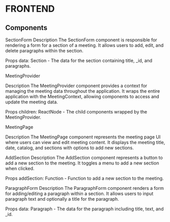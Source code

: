 # FRONTEND

Components
------------------------
SectionForm
Description
The SectionForm component is responsible for rendering a form for a section of a meeting. It allows users to add, edit, and delete paragraphs within the section.

Props
data: Section - The data for the section containing title, _id, and paragraphs.


MeetingProvider

Description
The MeetingProvider component provides a context for managing the meeting data throughout the application. It wraps the entire application with the MeetingContext, allowing components to access and update the meeting data.

Props
children: ReactNode - The child components wrapped by the MeetingProvider.

MeetingPage

Description
The MeetingPage component represents the meeting page UI where users can view and edit meeting content. It displays the meeting title, date, catalog, and sections with options to add new sections.

AddSection
Description
The AddSection component represents a button to add a new section to the meeting. It toggles a menu to add a new section when clicked.

Props
addSection: Function - Function to add a new section to the meeting.


ParagraphForm
Description
The ParagraphForm component renders a form for adding/editing a paragraph within a section. It allows users to input paragraph text and optionally a title for the paragraph.

Props
data: Paragraph - The data for the paragraph including title, text, and _id.